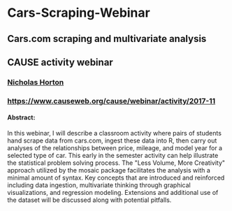 # Cars-Scraping-Webinar
## Cars.com scraping and multivariate analysis 
## CAUSE activity webinar
### [Nicholas Horton](https://www.amherst.edu/people/facstaff/nhorton)

### https://www.causeweb.org/cause/webinar/activity/2017-11

#### Abstract:
In this webinar, I will describe a classroom activity where pairs of students hand scrape data from cars.com, ingest these data into R, then carry out analyses of the relationships between price, mileage, and model year for a selected type of car. This early in the semester activity can help illustrate the statistical problem solving process. The "Less Volume, More Creativity" approach utilized by the mosaic package facilitates the analysis with a minimal amount of syntax. Key concepts that are introduced and reinforced including data ingestion, multivariate thinking through graphical visualizations, and regression modeling. Extensions and additional use of the dataset will be discussed along with potential pitfalls.



